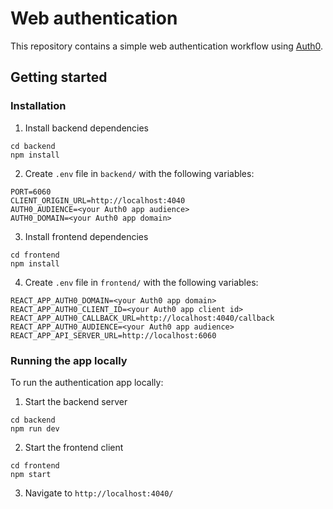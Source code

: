 # Web authentication

This repository contains a simple web authentication workflow using [Auth0](https://developer.auth0.com/).

## Getting started

### Installation

1. Install backend dependencies

```shell
cd backend
npm install
```

2. Create `.env` file in `backend/` with the following variables:

```shell
PORT=6060
CLIENT_ORIGIN_URL=http://localhost:4040
AUTH0_AUDIENCE=<your Auth0 app audience>
AUTH0_DOMAIN=<your Auth0 app domain>
```

3. Install frontend dependencies

```shell
cd frontend
npm install
```

4. Create `.env` file in `frontend/` with the following variables:

```shell
REACT_APP_AUTH0_DOMAIN=<your Auth0 app domain>
REACT_APP_AUTH0_CLIENT_ID=<your Auth0 app client id>
REACT_APP_AUTH0_CALLBACK_URL=http://localhost:4040/callback
REACT_APP_AUTH0_AUDIENCE=<your Auth0 app audience>
REACT_APP_API_SERVER_URL=http://localhost:6060
```

### Running the app locally

To run the authentication app locally:

1. Start the backend server

```shell
cd backend
npm run dev
```

2. Start the frontend client

```shell
cd frontend
npm start
```

3. Navigate to `http://localhost:4040/`
